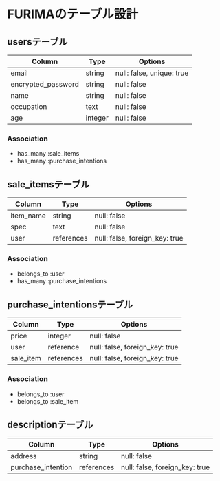 # FURIMAのテーブル設計

## usersテーブル

| Column             | Type      | Options                   |
| ------------------ | --------- | ------------------------- |
| email              | string    | null: false, unique: true |
| encrypted_password | string    | null: false               |
| name               | string    | null: false               |
| occupation         | text      | null: false               |
| age      | integer | null: false |

### Association
- has_many :sale_items
- has_many :purchase_intentions

## sale_itemsテーブル

| Column     | Type       | Options                        |
| ---------- | ---------- | ------------------------------ |
| item_name      | string     | null: false                    |
| spec | text       | null: false                    |
| user       | references | null: false, foreign_key: true |

### Association
- belongs_to :user
- has_many :purchase_intentions

## purchase_intentionsテーブル

| Column    | Type       | Options                        |
| --------- | ---------- | ------------------------------ |
| price   | integer       | null: false                    |
| user   | reference       | null: false, foreign_key: true                    |
| sale_item | references | null: false, foreign_key: true |

### Association
- belongs_to :user
- belongs_to :sale_item

## descriptionテーブル

| Column    | Type       | Options                       |
| --------- | ---------- | ----------------------------- |
| address   | string     | null: false                   |
| purchase_intention | references | null: false, foreign_key: true |